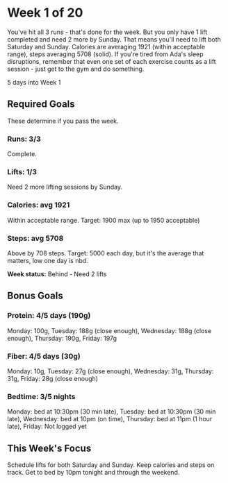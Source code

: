 # Week 1 of 20

You've hit all 3 runs - that's done for the week. But you only have 1 lift completed and need 2 more by Sunday. That means you'll need to lift both Saturday and Sunday. Calories are averaging 1921 (within acceptable range), steps averaging 5708 (solid). If you're tired from Ada's sleep disruptions, remember that even one set of each exercise counts as a lift session - just get to the gym and do something.

5 days into Week 1

## Required Goals

These determine if you pass the week.

### Runs: 3/3

Complete.

### Lifts: 1/3

Need 2 more lifting sessions by Sunday.

### Calories: avg 1921

Within acceptable range. Target: 1900 max (up to 1950 acceptable)

### Steps: avg 5708

Above by 708 steps. Target: 5000 each day, but it's the average that matters, low one day is nbd.

**Week status:** Behind - Need 2 lifts

## Bonus Goals

### Protein: 4/5 days (190g)

Monday: 100g, Tuesday: 188g (close enough), Wednesday: 188g (close enough), Thursday: 190g, Friday: 197g

### Fiber: 4/5 days (30g)

Monday: 10g, Tuesday: 27g (close enough), Wednesday: 31g, Thursday: 31g, Friday: 28g (close enough)

### Bedtime: 3/5 nights

Monday: bed at 10:30pm (30 min late), Tuesday: bed at 10:30pm (30 min late), Wednesday: bed at 10pm (on time), Thursday: bed at 11pm (1 hour late), Friday: Not logged yet

## This Week's Focus

Schedule lifts for both Saturday and Sunday. Keep calories and steps on track. Get to bed by 10pm tonight and through the weekend.